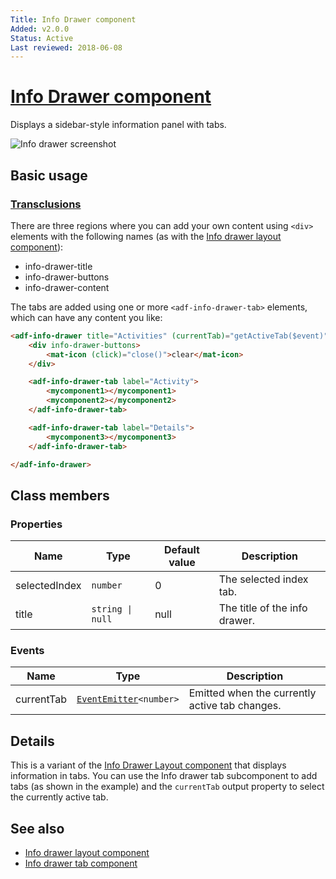 ```yaml
---
Title: Info Drawer component
Added: v2.0.0
Status: Active
Last reviewed: 2018-06-08
---
```


# [Info Drawer component](../../../lib/core/info-drawer/info-drawer.component.ts "Defined in info-drawer.component.ts")

Displays a sidebar-style information panel with tabs.

![Info drawer screenshot](../docassets/images/activities-infodrawer.png)

## Basic usage

### [Transclusions](../user-guide/transclusion.md)

There are three regions where you can add your own content using `<div>` elements
with the following names (as with the [Info drawer layout component](info-drawer-layout.component.md)):

-   info-drawer-title
-   info-drawer-buttons
-   info-drawer-content

The tabs are added using one or more `<adf-info-drawer-tab>` elements, which can
have any content you like:

```html
<adf-info-drawer title="Activities" (currentTab)="getActiveTab($event)">
    <div info-drawer-buttons>
        <mat-icon (click)="close()">clear</mat-icon>
    </div>

    <adf-info-drawer-tab label="Activity">
        <mycomponent1></mycomponent1>
        <mycomponent2></mycomponent2>
    </adf-info-drawer-tab>

    <adf-info-drawer-tab label="Details">
        <mycomponent3></mycomponent3>
    </adf-info-drawer-tab>

</adf-info-drawer>
```

## Class members

### Properties

| Name | Type | Default value | Description |
| ---- | ---- | ------------- | ----------- |
| selectedIndex | `number` | 0 | The selected index tab. |
| title | `string \| null` | null | The title of the info drawer. |

### Events

| Name | Type | Description |
| ---- | ---- | ----------- |
| currentTab | [`EventEmitter`](https://angular.io/api/core/EventEmitter)`<number>` | Emitted when the currently active tab changes. |

## Details

This is a variant of the [Info Drawer Layout component](info-drawer-layout.component.md) that displays information in tabs. You can use the Info drawer tab subcomponent to add tabs (as shown in the example) and the `currentTab` output property to select the currently active tab.

## See also

-   [Info drawer layout component](info-drawer-layout.component.md)
-   [Info drawer tab component](info-drawer-tab.component.md)
